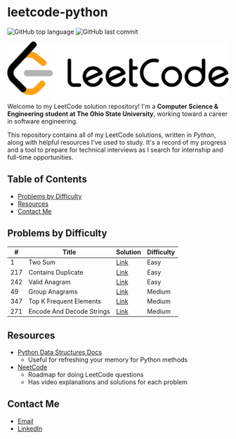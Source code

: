 # leetcode-python
![GitHub top language](https://img.shields.io/github/languages/top/brayd3nmay/leetcode-python)
![GitHub last commit](https://img.shields.io/github/last-commit/brayd3nmay/leetcode-python)

![LeetCode Logo](./assets/leetCodeLogo.png)

Welcome to my LeetCode solution repository! I'm a **Computer Science & Engineering student at The Ohio State University**, working toward a career in software engineering.

This repository contains all of my LeetCode solutions, written in _Python_, along with helpful resources I've used to study. It's a record of my progress and a tool to prepare for technical interviews as I search for internship and full-time opportunities.

## Table of Contents
- [Problems by Difficulty](#problems-by-difficulty)
- [Resources](#resources)
- [Contact Me](#contact-me)

## Problems by Difficulty
| # | Title | Solution | Difficulty |
|---|-------|----------|------------|
| 1 | Two Sum | [Link](easy/1_two_sum.py) | Easy |
| 217 | Contains Duplicate | [Link](easy/217_contains_duplicate.py) | Easy |
| 242 | Valid Anagram | [Link](easy/242_valid_anagram.py) | Easy |
| 49 | Group Anagrams | [Link](medium/49_group_anagrams.py) | Medium |
| 347 | Top K Frequent Elements | [Link](medium/347_top_k_frequent_elements.py) | Medium |
| 271 | Encode And Decode Strings | [Link](medium/271_encode_and_decode_strings.py) | Medium |

## Resources
- [Python Data Structures Docs](https://docs.python.org/3/tutorial/datastructures.html)
    - Useful for refreshing your memory for Python methods
- [NeetCode](https://neetcode.io/roadmap)
    - Roadmap for doing LeetCode questions
    - Has video explanations and solutions for each problem

## Contact Me
- [Email](mailto:may.822@osu.edu)
- [LinkedIn](https://www.linkedin.com/in/braydenmay/)
